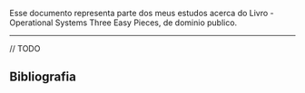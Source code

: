Esse documento representa parte dos meus estudos acerca do Livro - Operational Systems  Three Easy Pieces, de dominio publico.

---

// TODO

## Bibliografia
